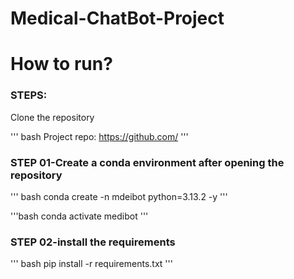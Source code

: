 # Medical-ChatBot-Project
# How to run?

### STEPS:
Clone the repository

''' bash
Project repo: https://github.com/
'''
### STEP 01-Create a conda environment after opening the repository

''' bash
conda create -n mdeibot python=3.13.2 -y
'''

'''bash
conda activate medibot
'''

### STEP 02-install the requirements
''' bash
pip install -r requirements.txt
'''